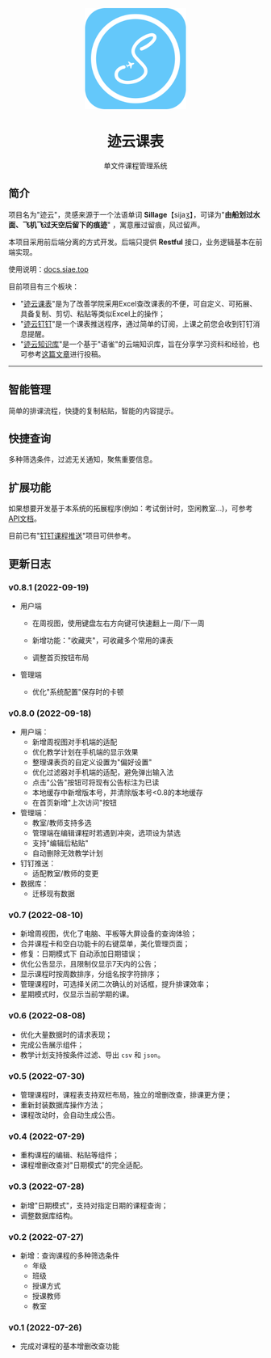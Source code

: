 <p align="center">
 <img src="https://raw.githubusercontent.com/laorange/sillage-docs/master/docs/.vuepress/public/images/sillage.png" width="200" height="200" alt="sillage">
</p>

<h1 align="center">迹云课表</h1>

<p align="center">单文件课程管理系统</p>

## 简介

项目名为"迹云"，灵感来源于一个法语单词 **Sillage**【sijaʒ】，可译为"**由船划过水面、飞机飞过天空后留下的痕迹**" ，寓意雁过留痕，风过留声。

本项目采用前后端分离的方式开发。后端只提供 **Restful** 接口，业务逻辑基本在前端实现。

使用说明：[docs.siae.top](http://docs.siae.top)



目前项目有三个板块：

- "[迹云课表](https://www.yuque.com/laorange/sillage/documentation)"是为了改善学院采用Excel查改课表的不便，可自定义、可拓展、具备复制、剪切、粘贴等类似Excel上的操作；
- "[迹云钉钉](https://www.yuque.com/laorange/sillage/dingtalk-subscribe)"是一个课表推送程序，通过简单的订阅，上课之前您会收到钉钉消息提醒。
- "[迹云知识库](https://www.yuque.com/laorange/sillage/)"是一个基于"语雀"的云端知识库，旨在分享学习资料和经验，也可参考[这篇文章](https://www.yuque.com/laorange/sillage/contribute/)进行投稿。



---

## 智能管理

简单的排课流程，快捷的复制粘贴，智能的内容提示。

## 快捷查询

多种筛选条件，过滤无关通知，聚焦重要信息。

## 扩展功能

如果想要开发基于本系统的拓展程序(例如：考试倒计时，空闲教室...)，可参考[API文档](https://www.apifox.cn/apidoc/shared-07310e33-9848-415d-9d08-84ad050290c3/)。

目前已有"[钉钉课程推送](https://github.com/laorange/sillage-dingtalk)"项目可供参考。



## 更新日志

### v0.8.1 (2022-09-19)

+ 用户端

  + 在周视图，使用键盘左右方向键可快速翻上一周/下一周

  + 新增功能："收藏夹"，可收藏多个常用的课表

  + 调整首页按钮布局

+ 管理端

  + 优化"系统配置"保存时的卡顿



### v0.8.0 (2022-09-18)

- 用户端：
  - 新增周视图对手机端的适配
  - 优化教学计划在手机端的显示效果
  - 整理课表页的自定义设置为"偏好设置"
  - 优化过滤器对手机端的适配，避免弹出输入法
  - 点击"公告"按钮可将现有公告标注为已读
  - 本地缓存中新增版本号，并清除版本号<0.8的本地缓存
  - 在首页新增"上次访问"按钮
- 管理端：
  - 教室/教师支持多选
  - 管理端在编辑课程时若遇到冲突，选项设为禁选
  - 支持"编辑后粘贴"
  - 自动删除无效教学计划
- 钉钉推送：
  - 适配教室/教师的变更
- 数据库：
  - 迁移现有数据



### v0.7 (2022-08-10)

+ 新增周视图，优化了电脑、平板等大屏设备的查询体验；
+ 合并课程卡和空白功能卡的右键菜单，美化管理页面；
+ 修复：日期模式下 自动添加日期错误；
+ 优化公告显示，且限制仅显示7天内的公告；
+ 显示课程时按周数排序，分组名按字符排序；
+ 管理课程时，可选择关闭二次确认的对话框，提升排课效率；
+ 星期模式时，仅显示当前学期的课。



### v0.6 (2022-08-08)

- 优化大量数据时的请求表现；
- 完成公告展示组件；
- 教学计划支持按条件过滤、导出 `csv` 和 `json`。



### v0.5 (2022-07-30)

- 管理课程时，课程表支持双栏布局，独立的增删改查，排课更方便；
- 重新封装数据库操作方法；
- 课程改动时，会自动生成公告。



### v0.4 (2022-07-29)

- 重构课程的编辑、粘贴等组件；
- 课程增删改查对"日期模式"的完全适配。



### v0.3 (2022-07-28)

- 新增"日期模式"，支持对指定日期的课程查询；
- 调整数据库结构。



### v0.2 (2022-07-27)

- 新增：查询课程的多种筛选条件
  - 年级
  - 班级
  - 授课方式
  - 授课教师
  - 教室



### v0.1 (2022-07-26)

+ 完成对课程的基本增删改查功能
